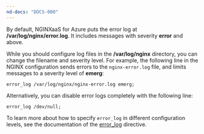 ```yaml
---
nd-docs: "DOCS-000"
---
```


By default, NGINXaaS for Azure puts the error log at **/var/log/nginx/error.log**. It includes messages with severity **error** and above.

While you should configure log files in the **/var/log/nginx** directory, you can change the filename and severity level. For example, the following line in the NGINX configuration sends errors to the `nginx-error.log` file, and limits messages to a severity level of **emerg**:

```nginx
error_log /var/log/nginx/nginx-error.log emerg;
```

Alternatively, you can disable error logs completely with the following line:

```nginx
error_log /dev/null;
```

To learn more about how to specify `error_log` in different configuration levels, see the documentation of the [error_log](https://nginx.org/en/docs/ngx_core_module.html?#error_log) directive.
